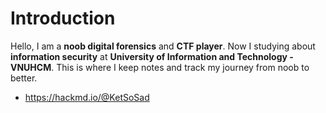 # Introduction

Hello, I am a **noob digital forensics** and **CTF player**.
Now I studying about **information security** at **University of Information and Technology - VNUHCM**.
This is where I keep notes and track my journey from noob to better.
- https://hackmd.io/@KetSoSad
